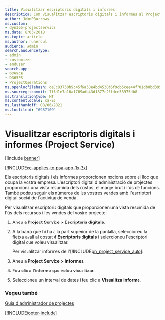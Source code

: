```yaml
---
title: Visualitzar escriptoris digitals i informes
description: Com visualitzar escriptoris digitals i informes al Project Service
author: JohnPBurrows
ms.custom:
- dyn365-projectservice
ms.date: 8/03/2018
ms.topic: article
ms.author: ruhercul
audience: Admin
search.audienceType:
- admin
- customizer
- enduser
search.app:
- D365CE
- D365PS
- ProjectOperations
ms.openlocfilehash: de1c83730b9c45f6a38e4bd4538b6f9cb5cee44f701db0bd395069cf8336d080
ms.sourcegitcommit: 7f8d1e7a16af769adb43d1877c28fdce53975db8
ms.translationtype: HT
ms.contentlocale: ca-ES
ms.lasthandoff: 08/06/2021
ms.locfileid: "6987109"
---
```

# <a name="view-dashboards-and-reports-project-service"></a>Visualitzar escriptoris digitals i informes (Project Service)

[!include [banner](../includes/psa-now-project-operations.md)]

[!INCLUDE[cc-applies-to-psa-app-1x-2x](../includes/cc-applies-to-psa-app-1x-2x.md)]

Els escriptoris digitals i els informes proporcionen nocions sobre el lloc que ocupa la vostra empresa. L'escriptori digital d'administració de projectes proporciona una vista resumida dels costos, el marge brut i l'ús de funcions. També podeu seguir els números de les vostres vendes amb l'escriptori digital social de l'activitat de venda.  
  
 Per visualitzar escriptoris digitals que proporcionen una vista resumida de l'ús dels recursos i les vendes del vostre projecte:  
  
1. Aneu a **Project Service > Escriptoris digitals**.  
  
2. A la barra que hi ha a la part superior de la pantalla, seleccioneu la fletxa avall al costat d'**Escriptoris digitals** i seleccioneu l'escriptori digital que voleu visualitzar.  
  
   Per visualitzar informes de l'[!INCLUDE[pn_project_service_auto](../includes/pn-project-service-auto.md)]:  
  
3. Aneu a **Project Service > Informes**.  
  
4. Feu clic a l'informe que voleu visualitzar.  
  
5. Seleccioneu un interval de dates i feu clic a **Visualitza informe**.  
  
### <a name="see-also"></a>Vegeu també  
 [Guia d'administrador de projectes](../psa/project-manager-guide.md)


[!INCLUDE[footer-include](../includes/footer-banner.md)]